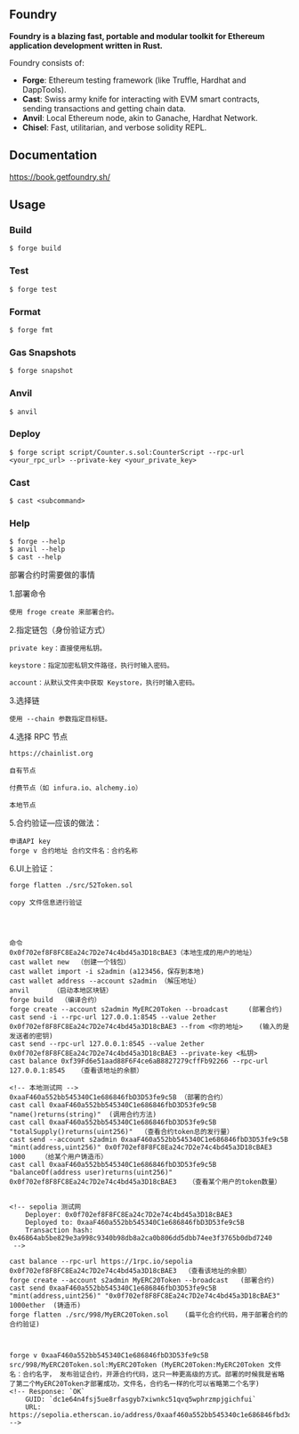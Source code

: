 ## Foundry

**Foundry is a blazing fast, portable and modular toolkit for Ethereum application development written in Rust.**

Foundry consists of:

- **Forge**: Ethereum testing framework (like Truffle, Hardhat and DappTools).
- **Cast**: Swiss army knife for interacting with EVM smart contracts, sending transactions and getting chain data.
- **Anvil**: Local Ethereum node, akin to Ganache, Hardhat Network.
- **Chisel**: Fast, utilitarian, and verbose solidity REPL.

## Documentation

https://book.getfoundry.sh/

## Usage

### Build

```shell
$ forge build
```

### Test

```shell
$ forge test
```

### Format

```shell
$ forge fmt
```

### Gas Snapshots

```shell
$ forge snapshot
```

### Anvil

```shell
$ anvil
```

### Deploy

```shell
$ forge script script/Counter.s.sol:CounterScript --rpc-url <your_rpc_url> --private-key <your_private_key>
```

### Cast

```shell
$ cast <subcommand>
```

### Help

```shell
$ forge --help
$ anvil --help
$ cast --help
```

部署合约时需要做的事情

1.部署命令

    使用 froge create 来部署合约。

2.指定链包（身份验证方式）

    private key：直接使用私钥。

    keystore：指定加密私钥文件路径，执行时输入密码。

    account：从默认文件夹中获取 Keystore，执行时输入密码。

3.选择链

    使用 --chain 参数指定目标链。

4.选择 RPC 节点

    https://chainlist.org

    自有节点

    付费节点（如 infura.io、alchemy.io）

    本地节点



5.合约验证—应该的做法：

    申请API key
    forge v 合约地址 合约文件名：合约名称

6.UI上验证：

    forge flatten ./src/52Token.sol

    copy 文件信息进行验证




    命令
    0x0f702ef8F8FC8Ea24c7D2e74c4bd45a3D18cBAE3（本地生成的用户的地址）
    cast wallet new  （创建一个钱包）
    cast wallet import -i s2admin (a123456，保存到本地)
    cast wallet address --account s2admin （解压地址）
    anvil      （启动本地区块链）
    forge build  （编译合约） 
    forge create --account s2admin MyERC20Token --broadcast     (部署合约)
    cast send -i --rpc-url 127.0.0.1:8545 --value 2ether 0x0f702ef8F8FC8Ea24c7D2e74c4bd45a3D18cBAE3 --from <你的地址>    (输入的是发送者的密钥)
    cast send --rpc-url 127.0.0.1:8545 --value 2ether 0x0f702ef8F8FC8Ea24c7D2e74c4bd45a3D18cBAE3 --private-key <私钥>
    cast balance 0xf39Fd6e51aad88F6F4ce6aB8827279cffFb92266 --rpc-url 127.0.0.1:8545   （查看该地址的余额）

    <!-- 本地测试网 -->
    0xaaF460a552bb545340C1e686846fbD3D53fe9c5B （部署的合约）
    cast call 0xaaF460a552bb545340C1e686846fbD3D53fe9c5B "name()returns(string)"  (调用合约方法)
    cast call 0xaaF460a552bb545340C1e686846fbD3D53fe9c5B "totalSupply()returns(uint256)"  （查看合约token总的发行量）
    cast send --account s2admin 0xaaF460a552bb545340C1e686846fbD3D53fe9c5B "mint(address,uint256)" 0x0f702ef8F8FC8Ea24c7D2e74c4bd45a3D18cBAE3 1000    （给某个用户铸造币）
    cast call 0xaaF460a552bb545340C1e686846fbD3D53fe9c5B "balanceOf(address user)returns(uint256)" 0x0f702ef8F8FC8Ea24c7D2e74c4bd45a3D18cBAE3   （查看某个用户的token数量）


    <!-- sepolia 测试网
        Deployer: 0x0f702ef8F8FC8Ea24c7D2e74c4bd45a3D18cBAE3
        Deployed to: 0xaaF460a552bb545340C1e686846fbD3D53fe9c5B
        Transaction hash: 0x46864ab5be829e3a998c9340b98db8a2ca0b806dd5dbb74ee3f3765b0dbd7240
     -->

    cast balance --rpc-url https://1rpc.io/sepolia 0x0f702ef8F8FC8Ea24c7D2e74c4bd45a3D18cBAE3  （查看该地址的余额）
    forge create --account s2admin MyERC20Token --broadcast   (部署合约)
    cast send 0xaaF460a552bb545340C1e686846fbD3D53fe9c5B "mint(address,uint256)" "0x0f702ef8F8FC8Ea24c7D2e74c4bd45a3D18cBAE3" 1000ether  (铸造币)
    forge flatten ./src/998/MyERC20Token.sol    (扁平化合约代码，用于部署合约的合约验证)



    forge v 0xaaF460a552bb545340C1e686846fbD3D53fe9c5B src/998/MyERC20Token.sol:MyERC20Token (MyERC20Token:MyERC20Token 文件名：合约名字， 发布验证合约，开源合约代码，这只一种更高级的方式。部署的时候我是省略了第二个MyERC20Token才部署成功，文件名，合约名一样的化可以省略第二个名字)
    <!-- Response: `OK`
        GUID: `dc1e64n4fsj5ue8rfasgyb7xiwnkc51qvq5wphrzmpjgichfui`
        URL: https://sepolia.etherscan.io/address/0xaaf460a552bb545340c1e686846fbd3d53fe9c5b
    -->
    




    

